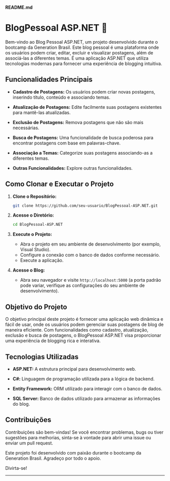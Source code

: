 **README.md**

# BlogPessoal ASP.NET 🚀

Bem-vindo ao Blog Pessoal ASP.NET, um projeto desenvolvido durante o bootcamp da Generation Brasil. Este blog pessoal é uma plataforma onde os usuários podem criar, editar, excluir e visualizar postagens, além de associá-las a diferentes temas. É uma aplicação ASP.NET que utiliza tecnologias modernas para fornecer uma experiência de blogging intuitiva.

## Funcionalidades Principais

- **Cadastro de Postagens:** Os usuários podem criar novas postagens, inserindo título, conteúdo e associando temas.

- **Atualização de Postagens:** Edite facilmente suas postagens existentes para mantê-las atualizadas.

- **Exclusão de Postagens:** Remova postagens que não são mais necessárias.

- **Busca de Postagens:** Uma funcionalidade de busca poderosa para encontrar postagens com base em palavras-chave.

- **Associação a Temas:** Categorize suas postagens associando-as a diferentes temas.

- **Outras Funcionalidades:** Explore outras funcionalidades.

## Como Clonar e Executar o Projeto

1. **Clone o Repositório:**
    ```bash
    git clone https://github.com/seu-usuario/BlogPessoal-ASP.NET.git
    ```

2. **Acesse o Diretório:**
    ```bash
    cd BlogPessoal-ASP.NET
    ```

3. **Execute o Projeto:**
    - Abra o projeto em seu ambiente de desenvolvimento (por exemplo, Visual Studio).
    - Configure a conexão com o banco de dados conforme necessário.
    - Execute a aplicação.

4. **Acesse o Blog:**
    - Abra seu navegador e visite `http://localhost:5000` (a porta padrão pode variar, verifique as configurações do seu ambiente de desenvolvimento).


## Objetivo do Projeto

O objetivo principal deste projeto é fornecer uma aplicação web dinâmica e fácil de usar, onde os usuários podem gerenciar suas postagens de blog de maneira eficiente. Com funcionalidades como cadastro, atualização, exclusão e busca de postagens, o BlogPessoal ASP.NET visa proporcionar uma experiência de blogging rica e interativa.

## Tecnologias Utilizadas

- **ASP.NET:** A estrutura principal para desenvolvimento web.
  
- **C#:** Linguagem de programação utilizada para a lógica de backend.

- **Entity Framework:** ORM utilizado para interagir com o banco de dados.

- **SQL Server:** Banco de dados utilizado para armazenar as informações do blog.

## Contribuições

Contribuições são bem-vindas! Se você encontrar problemas, bugs ou tiver sugestões para melhorias, sinta-se à vontade para abrir uma issue ou enviar um pull request.

Este projeto foi desenvolvido com paixão durante o bootcamp da Generation Brasil. Agradeço por todo o apoio.

Divirta-se!

---
